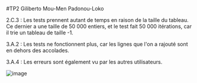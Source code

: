 #TP2 Giliberto Mou-Men Padonou-Loko

2.C.3 :
Les tests prennent autant de temps en raison de la taille du tableau. Ce dernier a une taille de 50 000 entiers, et le test fait 50 000 itérations, car il trie un tableau de taille -1.

3.A.2 :
Les tests ne fonctionnent plus, car les lignes que l'on a rajouté sont en dehors des accolades.

3.A.4 : 
Les erreurs sont également vu par les autres utilisateurs.


![image](https://user-images.githubusercontent.com/32524670/150026865-e437be13-bb5a-4f6b-9d32-241d19407e2f.png)
